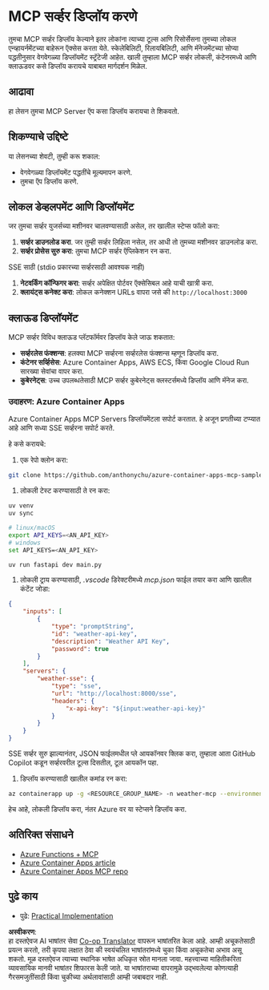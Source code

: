 <!--
CO_OP_TRANSLATOR_METADATA:
{
  "original_hash": "7816cc28f7ab9a54e31f9246429ffcd9",
  "translation_date": "2025-06-13T01:28:32+00:00",
  "source_file": "03-GettingStarted/09-deployment/README.md",
  "language_code": "mr"
}
-->
# MCP सर्व्हर डिप्लॉय करणे

तुमचा MCP सर्व्हर डिप्लॉय केल्याने इतर लोकांना त्याच्या टूल्स आणि रिसोर्सेसना तुमच्या लोकल एन्व्हायर्नमेंटच्या बाहेरून ऍक्सेस करता येते. स्केलेबिलिटी, रिलायबिलिटी, आणि मॅनेजमेंटच्या सोप्या पद्धतीनुसार वेगवेगळ्या डिप्लॉयमेंट स्ट्रॅटेजी आहेत. खाली तुम्हाला MCP सर्व्हर लोकली, कंटेनरमध्ये आणि क्लाऊडवर कसे डिप्लॉय करायचे याबाबत मार्गदर्शन मिळेल.

## आढावा

हा लेसन तुमचा MCP Server ऍप कसा डिप्लॉय करायचा ते शिकवतो.

## शिकण्याचे उद्दिष्टे

या लेसनच्या शेवटी, तुम्ही करू शकाल:

- वेगवेगळ्या डिप्लॉयमेंट पद्धतींचे मूल्यमापन करणे.
- तुमचा ऍप डिप्लॉय करणे.

## लोकल डेव्हलपमेंट आणि डिप्लॉयमेंट

जर तुमचा सर्व्हर युजर्सच्या मशीनवर चालवण्यासाठी असेल, तर खालील स्टेप्स फॉलो करा:

1. **सर्व्हर डाउनलोड करा**. जर तुम्ही सर्व्हर लिहिला नसेल, तर आधी तो तुमच्या मशीनवर डाउनलोड करा.
1. **सर्व्हर प्रोसेस सुरु करा**: तुमचा MCP सर्व्हर ऍप्लिकेशन रन करा.

SSE साठी (stdio प्रकारच्या सर्व्हरसाठी आवश्यक नाही)

1. **नेटवर्किंग कॉन्फिगर करा**: सर्व्हर अपेक्षित पोर्टवर ऍक्सेसिबल आहे याची खात्री करा.
1. **क्लायंट्स कनेक्ट करा**: लोकल कनेक्शन URLs वापरा जसे की `http://localhost:3000`

## क्लाऊड डिप्लॉयमेंट

MCP सर्व्हर विविध क्लाऊड प्लॅटफॉर्मवर डिप्लॉय केले जाऊ शकतात:

- **सर्व्हरलेस फंक्शन्स**: हलक्या MCP सर्व्हरना सर्व्हरलेस फंक्शन्स म्हणून डिप्लॉय करा.
- **कंटेनर सर्व्हिसेस**: Azure Container Apps, AWS ECS, किंवा Google Cloud Run सारख्या सेवांचा वापर करा.
- **कुबेरनेट्स**: उच्च उपलब्धतेसाठी MCP सर्व्हर कुबेरनेट्स क्लस्टर्समध्ये डिप्लॉय आणि मॅनेज करा.

### उदाहरण: Azure Container Apps

Azure Container Apps MCP Servers डिप्लॉयमेंटला सपोर्ट करतात. हे अजून प्रगतीच्या टप्प्यात आहे आणि सध्या SSE सर्व्हरना सपोर्ट करते.

हे कसे करायचे:

1. एक रेपो क्लोन करा:

  ```sh
  git clone https://github.com/anthonychu/azure-container-apps-mcp-sample.git
  ```

1. लोकली टेस्ट करण्यासाठी ते रन करा:

  ```sh
  uv venv
  uv sync

  # linux/macOS
  export API_KEYS=<AN_API_KEY>
  # windows
  set API_KEYS=<AN_API_KEY>

  uv run fastapi dev main.py
  ```

1. लोकली ट्राय करण्यासाठी, *.vscode* डिरेक्टरीमध्ये *mcp.json* फाईल तयार करा आणि खालील कंटेंट जोडा:

  ```json
  {
      "inputs": [
          {
              "type": "promptString",
              "id": "weather-api-key",
              "description": "Weather API Key",
              "password": true
          }
      ],
      "servers": {
          "weather-sse": {
              "type": "sse",
              "url": "http://localhost:8000/sse",
              "headers": {
                  "x-api-key": "${input:weather-api-key}"
              }
          }
      }
  }
  ```

  SSE सर्व्हर सुरु झाल्यानंतर, JSON फाईलमधील प्ले आयकॉनवर क्लिक करा, तुम्हाला आता GitHub Copilot कडून सर्व्हरवरील टूल्स दिसतील, टूल आयकॉन पहा.

1. डिप्लॉय करण्यासाठी खालील कमांड रन करा:

  ```sh
  az containerapp up -g <RESOURCE_GROUP_NAME> -n weather-mcp --environment mcp -l westus --env-vars API_KEYS=<AN_API_KEY> --source .
  ```

हेच आहे, लोकली डिप्लॉय करा, नंतर Azure वर या स्टेप्सने डिप्लॉय करा.

## अतिरिक्त संसाधने

- [Azure Functions + MCP](https://learn.microsoft.com/en-us/samples/azure-samples/remote-mcp-functions-dotnet/remote-mcp-functions-dotnet/)
- [Azure Container Apps article](https://techcommunity.microsoft.com/blog/appsonazureblog/host-remote-mcp-servers-in-azure-container-apps/4403550)
- [Azure Container Apps MCP repo](https://github.com/anthonychu/azure-container-apps-mcp-sample)

## पुढे काय

- पुढे: [Practical Implementation](/04-PracticalImplementation/README.md)

**अस्वीकरण**:  
हा दस्तऐवज AI भाषांतर सेवा [Co-op Translator](https://github.com/Azure/co-op-translator) वापरून भाषांतरित केला आहे. आम्ही अचूकतेसाठी प्रयत्न करतो, तरी कृपया लक्षात ठेवा की स्वयंचलित भाषांतरांमध्ये चुका किंवा अचूकतेचा अभाव असू शकतो. मूळ दस्तऐवज त्याच्या स्थानिक भाषेत अधिकृत स्रोत मानला जावा. महत्त्वाच्या माहितीकरिता व्यावसायिक मानवी भाषांतर शिफारस केली जाते. या भाषांतराच्या वापरामुळे उद्भवलेल्या कोणत्याही गैरसमजुतींसाठी किंवा चुकीच्या अर्थलावांसाठी आम्ही जबाबदार नाही.